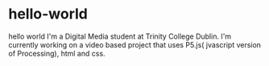 # hello-world
hello world
I'm  a Digital Media student at Trinity College Dublin. I'm currently working on a video based project that uses P5.js( jvascript version of Processing), html and css. 
